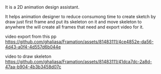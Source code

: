 It is a 2D animation design assistant.

It helps animation designer to reduce consumong time to create sketch by draw just first frame and put its skeleton on it and move skeleton to
anywhere the will create all frames that need and export video for it.

video export from this pp
https://github.com/ghaliasa/Framation/assets/81483111/4ce4852e-da56-4d43-a0f4-4d557d6b044e


video to draw skeleton 
https://github.com/ghaliasa/Framation/assets/81483111/41dca7dc-2a8d-47aa-b904-4b3b3458d07c

